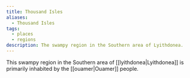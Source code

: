 ```yaml
---
title: Thousand Isles
aliases:
  - Thousand Isles
tags:
  - places
  - regions
description: The swampy region in the Southern area of Lyithdonea.
---
```

This swampy region in the Southern area of [[lyithdonea|Lyithdonea]] is primarily inhabited by the [[ouamer|Ouamer]] people.